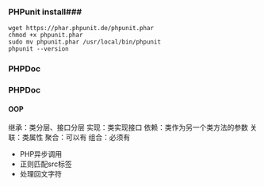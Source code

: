 ### PHPunit install###

    wget https://phar.phpunit.de/phpunit.phar
    chmod +x phpunit.phar
    sudo mv phpunit.phar /usr/local/bin/phpunit
    phpunit --version

### PHPDoc ###


### PHPDoc ###


#### OOP ####

继承：类分层、接口分层
实现：类实现接口
依赖：类作为另一个类方法的参数
关联：类属性
聚合：可以有
组合：必须有



- PHP异步调用
- 正则匹配src标签
- 处理回文字符
